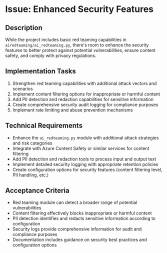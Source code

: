 # Issue: Enhanced Security Features

## Description

While the project includes basic red teaming capabilities in `airedteaming/ai_redteaming.py`, there's room to enhance the security features to better protect against potential vulnerabilities, ensure content safety, and comply with privacy regulations.

## Implementation Tasks

1. Strengthen red teaming capabilities with additional attack vectors and scenarios
2. Implement content filtering options for inappropriate or harmful content
3. Add PII detection and redaction capabilities for sensitive information
4. Create comprehensive security audit logging for compliance purposes
5. Implement rate limiting and abuse prevention mechanisms

## Technical Requirements

- Enhance the `ai_redteaming.py` module with additional attack strategies and risk categories
- Integrate with Azure Content Safety or similar services for content filtering
- Add PII detection and redaction tools to process input and output text
- Implement detailed security logging with appropriate retention policies
- Create configuration options for security features (content filtering level, PII handling, etc.)

## Acceptance Criteria

- Red teaming module can detect a broader range of potential vulnerabilities
- Content filtering effectively blocks inappropriate or harmful content
- PII detection identifies and redacts sensitive information according to configuration
- Security logs provide comprehensive information for audit and compliance purposes
- Documentation includes guidance on security best practices and configuration options
